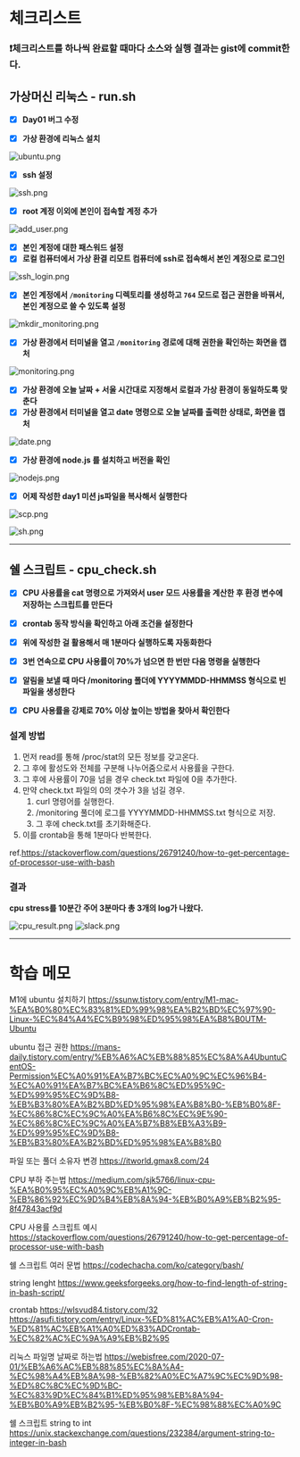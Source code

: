 # 체크리스트

### ❗체크리스트를 하나씩 완료할 때마다 소스와 실행 결과는 gist에 commit한다.

## 가상머신 리눅스 - run.sh

- [x]  **Day01 버그 수정**
  
- [x]  **가상 환경에 리눅스 설치**

![ubuntu.png](https://gist.githubusercontent.com/essential2189/01c5c4c2f67ae11e977753c443ff2e8d/raw/95042c6c77c612e456539493149df69e016b629d/ubuntu.png)

- [x]  **ssh 설정**

![ssh.png](https://gist.githubusercontent.com/essential2189/01c5c4c2f67ae11e977753c443ff2e8d/raw/95042c6c77c612e456539493149df69e016b629d/ssh.png)

- [x]  **root 계정 이외에 본인이 접속할 계정 추가**

![add_user.png](https://gist.githubusercontent.com/essential2189/01c5c4c2f67ae11e977753c443ff2e8d/raw/95042c6c77c612e456539493149df69e016b629d/add_user.png)

- [x]  **본인 계정에 대한 패스워드 설정**
- [x]  **로컬 컴퓨터에서 가상 환결 리모트 컴퓨터에 ssh로 접속해서 본인 계정으로 로그인**

![ssh_login.png](https://gist.githubusercontent.com/essential2189/01c5c4c2f67ae11e977753c443ff2e8d/raw/95042c6c77c612e456539493149df69e016b629d/ssh_login.png)

- [x]  **본인 계정에서 `/monitoring` 디렉토리를 생성하고 `764` 모드로 접근 권한을 바꿔서, 본인 계정으로 쓸 수 있도록 설정**

![mkdir_monitoring.png](https://gist.githubusercontent.com/essential2189/01c5c4c2f67ae11e977753c443ff2e8d/raw/95042c6c77c612e456539493149df69e016b629d/mkdir_monitoring.png)

- [x]  **가상 환경에서 터미널을 열고 `/monitoring` 경로에 대해 권한을 확인하는 화면을 캡처**

![monitoring.png](https://gist.githubusercontent.com/essential2189/01c5c4c2f67ae11e977753c443ff2e8d/raw/95042c6c77c612e456539493149df69e016b629d/monitoring.png)

- [x]  **가상 환경에 오늘 날짜 + 서울 시간대로 지정해서 로컬과 가상 환경이 동일하도록 맞춘다**
- [x]  **가상 환경에서 터미널을 열고 date 명령으로 오늘 날짜를 출력한 상태로, 화면을 캡처**

![date.png](https://gist.githubusercontent.com/essential2189/01c5c4c2f67ae11e977753c443ff2e8d/raw/95042c6c77c612e456539493149df69e016b629d/date.png)

- [x]  **가상 환경에 node.js 를 설치하고 버전을 확인**

![nodejs.png](https://gist.githubusercontent.com/essential2189/01c5c4c2f67ae11e977753c443ff2e8d/raw/95042c6c77c612e456539493149df69e016b629d/nodejs.png)

- [x]  **어제 작성한 day1 미션 js파일을 복사해서 실행한다**

![scp.png](https://gist.githubusercontent.com/essential2189/01c5c4c2f67ae11e977753c443ff2e8d/raw/0fcddf256a323c3b1443978b5620846f4e481101/scp.png)

![sh.png](https://gist.githubusercontent.com/essential2189/01c5c4c2f67ae11e977753c443ff2e8d/raw/42c00295cb5ae7a2c3cdb7f09ba654a46e12bb61/sh.png)

***

## 쉘 스크립트 - cpu_check.sh
- [x] **CPU 사용률을 cat 명령으로 가져와서 user 모드 사용률을 계산한 후 환경 변수에 저장하는 스크립트를 만든다**

- [x] **crontab 동작 방식을 확인하고 아래 조건을 설정한다**

- [x] **위에 작성한 걸 활용해서 매 1분마다 실행하도록 자동화한다**

- [x] **3번 연속으로 CPU 사용률이 70%가 넘으면 한 번만 다음 명령을 실행한다**

- [x] **알림을 보낼 때 마다 /monitoring 폴더에 YYYYMMDD-HHMMSS 형식으로 빈파일을 생성한다**

- [x] **CPU 사용률을 강제로 70% 이상 높이는 방법을 찾아서 확인한다**

### 설계 방법

1. 먼저 read를 통해 /proc/stat의 모든 정보를 갖고온다.
2. 그 후에 활성도와 전체를 구분해 나누어줌으로서 사용률을 구한다.
3. 그 후에 사용률이 70을 넘을 경우 check.txt 파일에 0을 추가한다.
4. 만약 check.txt 파일의 0의 갯수가 3을 넘길 경우.
   1. curl 명령어를 실행한다.
   2. /monitoring 풀더에 로그를 YYYYMMDD-HHMMSS.txt 형식으로 저장.
   3. 그 후에 check.txt를 초기화해준다.
5. 이를 crontab을 통해 1분마다 반복한다.

ref.https://stackoverflow.com/questions/26791240/how-to-get-percentage-of-processor-use-with-bash

### 결과
**cpu stress를 10분간 주어 3분마다 총 3개의 log가 나왔다.**

![cpu_result.png](https://gist.githubusercontent.com/essential2189/01c5c4c2f67ae11e977753c443ff2e8d/raw/986ed0de0d58c1a0174fe93dcf0db940d6524d92/cpu_result.png)
![slack.png](https://gist.githubusercontent.com/essential2189/01c5c4c2f67ae11e977753c443ff2e8d/raw/d19d5bae371c418b27a60f48072c5fb8bdf9f8f1/slack.png)

***

# 학습 메모

M1에 ubuntu 설치하기
https://ssunw.tistory.com/entry/M1-mac-%EA%B0%80%EC%83%81%ED%99%98%EA%B2%BD%EC%97%90-Linux-%EC%84%A4%EC%B9%98%ED%95%98%EA%B8%B0UTM-Ubuntu

ubuntu 접근 권한
https://mans-daily.tistory.com/entry/%EB%A6%AC%EB%88%85%EC%8A%A4UbuntuCentOS-Permission%EC%A0%91%EA%B7%BC%EC%A0%9C%EC%96%B4-%EC%A0%91%EA%B7%BC%EA%B6%8C%ED%95%9C-%ED%99%95%EC%9D%B8-%EB%B3%80%EA%B2%BD%ED%95%98%EA%B8%B0-%EB%B0%8F-%EC%86%8C%EC%9C%A0%EA%B6%8C%EC%9E%90-%EC%86%8C%EC%9C%A0%EA%B7%B8%EB%A3%B9-%ED%99%95%EC%9D%B8-%EB%B3%80%EA%B2%BD%ED%95%98%EA%B8%B0

파일 또는 풀더 소유자 변경
https://itworld.gmax8.com/24

CPU 부하 주는법
https://medium.com/sjk5766/linux-cpu-%EA%B0%95%EC%A0%9C%EB%A1%9C-%EB%86%92%EC%9D%B4%EB%8A%94-%EB%B0%A9%EB%B2%95-8f47843acf9d

CPU 사용률 스크립트 예시
https://stackoverflow.com/questions/26791240/how-to-get-percentage-of-processor-use-with-bash

쉘 스크립트 여러 문법
https://codechacha.com/ko/category/bash/

string lenght
https://www.geeksforgeeks.org/how-to-find-length-of-string-in-bash-script/

crontab
https://wlsvud84.tistory.com/32
https://asufi.tistory.com/entry/Linux-%ED%81%AC%EB%A1%A0-Cron-%ED%81%AC%EB%A1%A0%ED%83%ADCrontab-%EC%82%AC%EC%9A%A9%EB%B2%95

리눅스 파일명 날짜로 하는법
https://webisfree.com/2020-07-01/%EB%A6%AC%EB%88%85%EC%8A%A4-%EC%98%A4%EB%8A%98-%EB%82%A0%EC%A7%9C%EC%9D%98-%ED%8C%8C%EC%9D%BC-%EC%83%9D%EC%84%B1%ED%95%98%EB%8A%94-%EB%B0%A9%EB%B2%95-%EB%B0%8F-%EC%98%88%EC%A0%9C

쉘 스크립트 string to int
https://unix.stackexchange.com/questions/232384/argument-string-to-integer-in-bash
